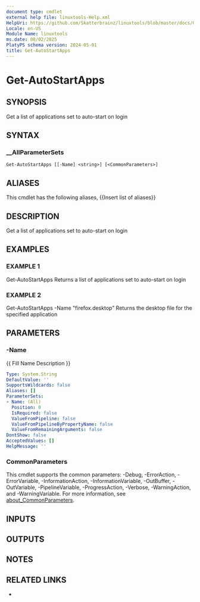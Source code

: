 ```yaml
---
document type: cmdlet
external help file: linuxtools-Help.xml
HelpUri: https://github.com/Skatterbrainz/linuxtools/blob/master/docs/Get-AutoStartApps.md
Locale: en-US
Module Name: linuxtools
ms.date: 08/02/2025
PlatyPS schema version: 2024-05-01
title: Get-AutoStartApps
---
```


# Get-AutoStartApps

## SYNOPSIS

Get a list of applications set to auto-start on login

## SYNTAX

### __AllParameterSets

```
Get-AutoStartApps [[-Name] <string>] [<CommonParameters>]
```

## ALIASES

This cmdlet has the following aliases,
  {{Insert list of aliases}}

## DESCRIPTION

Get a list of applications set to auto-start on login

## EXAMPLES

### EXAMPLE 1

Get-AutoStartApps
Returns a list of applications set to auto-start on login

### EXAMPLE 2

Get-AutoStartApps -Name "firefox.desktop"
Returns the desktop file for the specified application

## PARAMETERS

### -Name

{{ Fill Name Description }}

```yaml
Type: System.String
DefaultValue: ''
SupportsWildcards: false
Aliases: []
ParameterSets:
- Name: (All)
  Position: 0
  IsRequired: false
  ValueFromPipeline: false
  ValueFromPipelineByPropertyName: false
  ValueFromRemainingArguments: false
DontShow: false
AcceptedValues: []
HelpMessage: ''
```

### CommonParameters

This cmdlet supports the common parameters: -Debug, -ErrorAction, -ErrorVariable,
-InformationAction, -InformationVariable, -OutBuffer, -OutVariable, -PipelineVariable,
-ProgressAction, -Verbose, -WarningAction, and -WarningVariable. For more information, see
[about_CommonParameters](https://go.microsoft.com/fwlink/?LinkID=113216).

## INPUTS

## OUTPUTS

## NOTES

## RELATED LINKS

- [](https://github.com/Skatterbrainz/linuxtools/blob/master/docs/Get-AutoStartApps.md)
